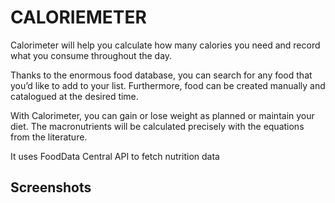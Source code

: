 # CALORIEMETER

Calorimeter will help you calculate how many calories you need and record what you consume throughout the day.

Thanks to the enormous food database, you can search for any food that you’d like to add to your list. Furthermore, food can be created manually and catalogued at the desired time.

With Calorimeter, you can gain or lose weight as planned or maintain your diet. The macronutrients will be calculated precisely with the equations from the literature.

It uses FoodData Central API to fetch nutrition data

## Screenshots
